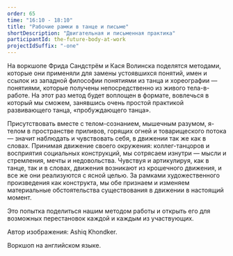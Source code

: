 ```yaml
---
order: 65
time: "16:10 - 18:10"
title: "Рабочие рамки в танце и письме"
shortDescription: "Двигательная и письменная практика"
participantId: the-future-body-at-work
projectIdSuffix: "-one"
---
```


На воркшопе Фрида Сандстрём и Кася Волинска поделятся методами, которые они применяли для замены устоявшихся понятий, имен и ссылок из западной философии понятиями из танца и хореографии — понятиями, которые получены непосредственно из живого тела-в-работе. На этот раз метод будет воплощен в формате, вовлечься в который мы сможем, занявшись очень простой практикой развивающего танца, «пробуждающего танца».

Присутствовать вместе с телом-сознанием, мышечным разумом, я-телом в пространстве приливов, горящих огней и товарищеского потока — значит наблюдать и чувствовать себя, в движении так же как в словах. Принимая движение своего окружения: коллег-танцоров и восприятия социальных конструкций, мы сотрясаем изнутри — мысли и стремления, мечты и недовольства. Чувствуя и артикулируя, как в танце, так и в словах, движения возникают из крошечного движения, и все же они реализуются с ясной целью. За рамками художественного произведения как конструкта, мы обе признаем и изменяем материальные обстоятельства существования в движении в настоящий момент.

Это попытка поделиться нашим методом работы и открыть его для возможных перестановок каждой и каждым из участвующих.

Автор изображения: Ashiq Khondker.

Воркшоп на английском языке.
